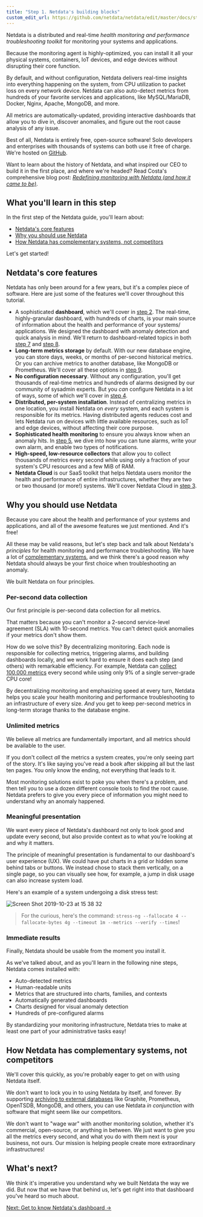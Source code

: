 ```yaml
---
title: "Step 1. Netdata's building blocks"
custom_edit_url: https://github.com/netdata/netdata/edit/master/docs/step-by-step/step-01.md
---
```




Netdata is a distributed and real-time _health monitoring and performance troubleshooting toolkit_ for monitoring your
systems and applications.

Because the monitoring agent is highly-optimized, you can install it all your physical systems, containers, IoT devices,
and edge devices without disrupting their core function.

By default, and without configuration, Netdata delivers real-time insights into everything happening on the system, from
CPU utilization to packet loss on every network device. Netdata can also auto-detect metrics from hundreds of your
favorite services and applications, like MySQL/MariaDB, Docker, Nginx, Apache, MongoDB, and more.

All metrics are automatically-updated, providing interactive dashboards that allow you to dive in, discover anomalies,
and figure out the root cause analysis of any issue.

Best of all, Netdata is entirely free, open-source software! Solo developers and enterprises with thousands of systems
can both use it free of charge. We're hosted on [GitHub](https://github.com/netdata/netdata).

Want to learn about the history of Netdata, and what inspired our CEO to build it in the first place, and where we're
headed? Read Costa's comprehensive blog post: _[Redefining monitoring with Netdata (and how it came to
be)](https://blog.netdata.cloud/posts/redefining-monitoring-netdata/)_.

## What you'll learn in this step

In the first step of the Netdata guide, you'll learn about:

-   [Netdata's core features](#netdatas-core-features)
-   [Why you should use Netdata](#why-you-should-use-netdata)
-   [How Netdata has complementary systems, not competitors](#how-netdata-has-complementary-systems-not-competitors)

Let's get started!

## Netdata's core features

Netdata has only been around for a few years, but it's a complex piece of software. Here are just some of the features
we'll cover throughout this tutorial.

-   A sophisticated **dashboard**, which we'll cover in [step 2](/docs/agent/step-by-step/step-02). The real-time, highly-granular dashboard,
    with hundreds of charts, is your main source of information about the health and performance of your systems/
    applications. We designed the dashboard with anomaly detection and quick analysis in mind. We'll return to
    dashboard-related topics in both [step 7](/docs/agent/step-by-step/step-07) and [step 8](/docs/agent/step-by-step/step-08).
-   **Long-term metrics storage** by default. With our new database engine, you can store days, weeks, or months of
    per-second historical metrics. Or you can archive metrics to another database, like MongoDB or Prometheus. We'll
    cover all these options in [step 9](/docs/agent/step-by-step/step-09).
-   **No configuration necessary**. Without any configuration, you'll get thousands of real-time metrics and hundreds of
    alarms designed by our community of sysadmin experts. But you _can_ configure Netdata in a lot of ways, some of
    which we'll cover in [step 4](/docs/agent/step-by-step/step-04).
-   **Distributed, per-system installation**. Instead of centralizing metrics in one location, you install Netdata on
    _every_ system, and each system is responsible for its metrics. Having distributed agents reduces cost and lets
    Netdata run on devices with little available resources, such as IoT and edge devices, without affecting their core
    purpose.
-   **Sophisticated health monitoring** to ensure you always know when an anomaly hits. In [step 5](/docs/agent/step-by-step/step-05), we dive
    into how you can tune alarms, write your own alarm, and enable two types of notifications.
-   **High-speed, low-resource collectors** that allow you to collect thousands of metrics every second while using only
    a fraction of your system's CPU resources and a few MiB of RAM.
-   **Netdata Cloud** is our SaaS toolkit that helps Netdata users monitor the health and performance of entire
    infrastructures, whether they are two or two thousand (or more!) systems. We'll cover Netdata Cloud in [step
    3](/docs/agent/step-by-step/step-03).

## Why you should use Netdata

Because you care about the health and performance of your systems and applications, and all of the awesome features we
just mentioned. And it's free!

All these may be valid reasons, but let's step back and talk about Netdata's _principles_ for health monitoring and
performance troubleshooting. We have a lot of [complementary
systems](#how-netdata-has-complementary-systems-not-competitors), and we think there's a good reason why Netdata should
always be your first choice when troubleshooting an anomaly.

We built Netdata on four principles.

### Per-second data collection

Our first principle is per-second data collection for all metrics.

That matters because you can't monitor a 2-second service-level agreement (SLA) with 10-second metrics. You can't detect
quick anomalies if your metrics don't show them.

How do we solve this? By decentralizing monitoring. Each node is responsible for collecting metrics, triggering alarms,
and building dashboards locally, and we work hard to ensure it does each step (and others) with remarkable efficiency.
For example, Netdata can [collect 100,000 metrics](https://github.com/netdata/netdata/issues/1323) every second while
using only 9% of a single server-grade CPU core!

By decentralizing monitoring and emphasizing speed at every turn, Netdata helps you scale your health monitoring and
performance troubleshooting to an infrastructure of every size. _And_ you get to keep per-second metrics in long-term
storage thanks to the database engine.

### Unlimited metrics

We believe all metrics are fundamentally important, and all metrics should be available to the user.

If you don't collect _all_ the metrics a system creates, you're only seeing part of the story. It's like saying you've
read a book after skipping all but the last ten pages. You only know the ending, not everything that leads to it.

Most monitoring solutions exist to poke you when there's a problem, and then tell you to use a dozen different console
tools to find the root cause. Netdata prefers to give you every piece of information you might need to understand why an
anomaly happened.

### Meaningful presentation

We want every piece of Netdata's dashboard not only to look good and update every second, but also provide context as to
what you're looking at and why it matters.

The principle of meaningful presentation is fundamental to our dashboard's user experience (UX). We could have put
charts in a grid or hidden some behind tabs or buttons. We instead chose to stack them vertically, on a single page, so
you can visually see how, for example, a jump in disk usage can also increase system load.

Here's an example of a system undergoing a disk stress test:

![Screen Shot 2019-10-23 at 15 38
32](https://user-images.githubusercontent.com/1153921/67439589-7f920700-f5ab-11e9-930d-fb0014900d90.png)

> For the curious, here's the command: `stress-ng --fallocate 4 --fallocate-bytes 4g --timeout 1m --metrics --verify
> --times`!

### Immediate results

Finally, Netdata should be usable from the moment you install it.

As we've talked about, and as you'll learn in the following nine steps, Netdata comes installed with:

-   Auto-detected metrics
-   Human-readable units
-   Metrics that are structured into charts, families, and contexts
-   Automatically generated dashboards
-   Charts designed for visual anomaly detection
-   Hundreds of pre-configured alarms

By standardizing your monitoring infrastructure, Netdata tries to make at least one part of your administrative tasks
easy!

## How Netdata has complementary systems, not competitors

We'll cover this quickly, as you're probably eager to get on with using Netdata itself.

We don't want to lock you in to using Netdata by itself, and forever. By supporting [archiving to
external databases](/docs/agent/exporting) like Graphite, Prometheus, OpenTSDB, MongoDB, and others, you can use Netdata _in
conjunction_ with software that might seem like our competitors.

We don't want to "wage war" with another monitoring solution, whether it's commercial, open-source, or anything in
between. We just want to give you all the metrics every second, and what you do with them next is your business, not
ours. Our mission is helping people create more extraordinary infrastructures!

## What's next?

We think it's imperative you understand why we built Netdata the way we did. But now that we have that behind us, let's
get right into that dashboard you've heard so much about.

[Next: Get to know Netdata's dashboard &rarr;](/docs/agent/step-by-step/step-02)
